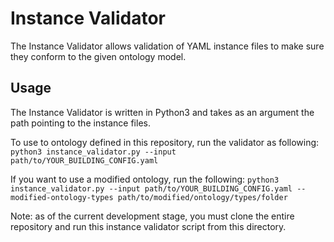 # Instance Validator

The Instance Validator allows validation of YAML instance files to make sure they conform to the given ontology model.

## Usage
The Instance Validator is written in Python3 and takes as an argument the path pointing to the instance files.

To use to ontology defined in this repository, run the validator as following: `python3 instance_validator.py --input path/to/YOUR_BUILDING_CONFIG.yaml`

If you want to use a modified ontology, run the following: `python3 instance_validator.py --input path/to/YOUR_BUILDING_CONFIG.yaml --modified-ontology-types path/to/modified/ontology/types/folder`

Note: as of the current development stage, you must clone the entire repository and run this instance validator script from this directory.
